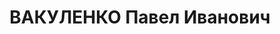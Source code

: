---
title: ВАКУЛЕНКО Павел Иванович
description: "1907 р., м. Полтава, українець, із робітників, освіта початкова. Проживав\
  \ у м. Полтава. Другий секретар міського комітету КП(б)У. \n  Заарештований 20 вересня\
  \ 1937 р. Засуджений Верховним Судом СРСР 5 грудня 1937 р. за ст. ст. 54-8, 54-11\
  \ КК УРСР до розстрілу. Вирок виконано 6 грудня 1937 р. у м. Харків. \n  Реабілітований\
  \ Верховним Судом СРСР 15 грудня 1956 р."
---